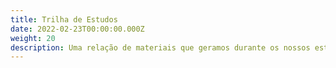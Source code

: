 ```yaml
---
title: Trilha de Estudos
date: 2022-02-23T00:00:00.000Z
weight: 20
description: Uma relação de materiais que geramos durante os nossos estudos.
---
```

